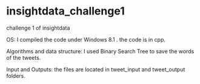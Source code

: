 # insightdata_challenge1
challenge 1 of insightdata

OS: 
    I compiled the code under Windows 8.1 . the code is in cpp.


Algorithms and data structure:
    I used Binary Search Tree to save the words of the tweets.
    
Input and Outputs:
   the files are located in tweet_input and tweet_output folders.
